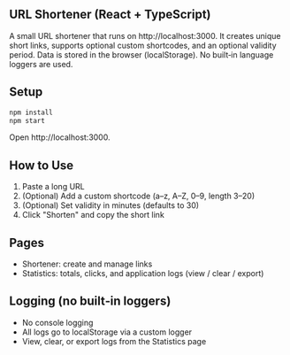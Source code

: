 ## URL Shortener (React + TypeScript)

A small URL shortener that runs on http://localhost:3000. It creates unique short links, supports optional custom shortcodes, and an optional validity period. Data is stored in the browser (localStorage). No built‑in language loggers are used.

## Setup
```bash
npm install
npm start
```
Open http://localhost:3000.

## How to Use
1) Paste a long URL
2) (Optional) Add a custom shortcode (a–z, A–Z, 0–9, length 3–20)
3) (Optional) Set validity in minutes (defaults to 30)
4) Click "Shorten" and copy the short link

## Pages
- Shortener: create and manage links
- Statistics: totals, clicks, and application logs (view / clear / export)


## Logging (no built‑in loggers)
- No console logging
- All logs go to localStorage via a custom logger
- View, clear, or export logs from the Statistics page
